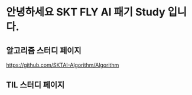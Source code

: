 # 안녕하세요 SKT FLY AI 패기 Study 입니다.


## 알고리즘 스터디 페이지

https://github.com/SKTAI-Algorithm/Algorithm


## TIL 스터디 페이지

